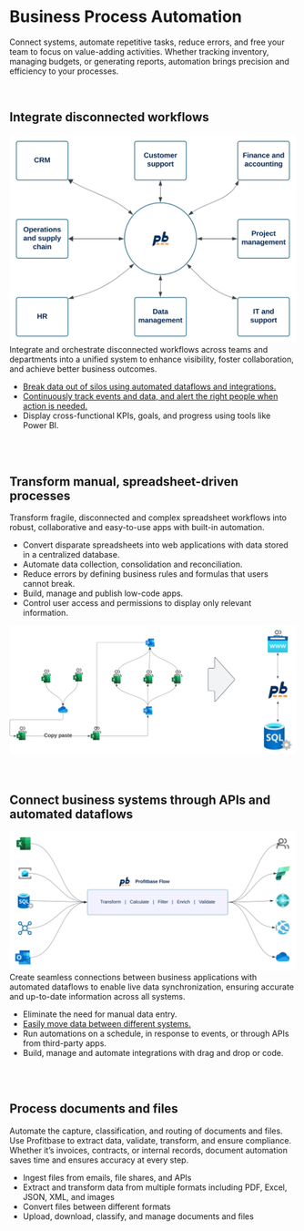 # Business Process Automation

Connect systems, automate repetitive tasks, reduce errors, and free your team to focus on value-adding activities. Whether tracking inventory, managing budgets, or generating reports, automation brings precision and efficiency to your processes.

<br/>

## Integrate disconnected workflows


<div class="box-1 box-block">
    <div class="box-1-image">
        <img src="../../../images/cfo-platform/workflow-integration.svg" alt="Break data out of silos">
    </div>
    <span class="box-intro-text box-1-intro">
        Integrate and orchestrate disconnected workflows across teams and departments into a unified system to enhance visibility, foster collaboration, and achieve better business outcomes.
    </span>
    <div class="box-1-feature-list">        
        <ul class="box-list">
            <li> <a href="data-integration-and-transformation.md" class="box-feature-link">Break data out of silos using automated dataflows and integrations.</a></li>
            <li><a href="data-monitoring-and-alerts.md" class="box-feature-link">Continuously track events and data, and alert the right people when action is needed.</a></li>
            <li>Display cross-functional KPIs, goals, and progress using tools like Power BI.</li>
        </ul>        
    </div>
</div>

<br/>
<br/>

## Transform manual, spreadsheet-driven processes

<div class="box-2">
    <span class="box-intro-text box-2-intro">
        Transform fragile, disconnected and complex spreadsheet workflows into robust, collaborative and easy-to-use apps with built-in automation.
    </span>
    <div class="box-2-feature-list">            
            <ul class="box-list">
                <li>Convert disparate spreadsheets into web applications with data stored in a centralized database.</li>
                <li>Automate data collection, consolidation and reconciliation.</li>
                <li>Reduce errors by defining business rules and formulas that users cannot break.</li>
                <li>Build, manage and publish low-code apps.</li>
                <li>Control user access and permissions to display only relevant information.</li>
            </ul>        
     </div>
    <div class="box-2-image">
        <img src="../../../images/cfo-platform/transform-spreadsheet-driven-processes-simple.svg" alt="Transform spreadsheet driven processes">
    </div>
    
</div>

<br/>
<br/>

## Connect business systems through APIs and automated dataflows

<div class="box-1 box-block">
    <div class="box-1-image">
        <img src="../../../images/cfo-platform/Flow-system-integration-pipeline.svg" alt="Connect business systems through APIs and automated dataflows">
    </div>
    <span class="box-intro-text box-1-intro">
            Create seamless connections between business applications with automated dataflows to enable live data synchronization, ensuring accurate and up-to-date information across all systems.
        </span>
    <div class="box-1-feature-list">        
        <ul class="box-list">
            <li>Eliminate the need for manual data entry.</li>
            <li><a href="data-integration-and-transformation.md" class="box-feature-link">Easily move data between different systems.</a></li>
            <li>Run automations on a schedule, in response to events, or through APIs from third-party apps.</li>
            <li>Build, manage and automate integrations with drag and drop or code.</li>
        </ul>        
    </div>
</div>

<br/>
<br/>

## Process documents and files

Automate the capture, classification, and routing of documents and files. Use Profitbase to extract data, validate, transform, and ensure compliance. Whether it’s invoices, contracts, or internal records, document automation saves time and ensures accuracy at every step.  

-	Ingest files from emails, file shares, and APIs 
-	Extract and transform data from multiple formats including PDF, Excel, JSON, XML, and images
-	Convert files between different formats
-	Upload, download, classify, and manage documents and files


